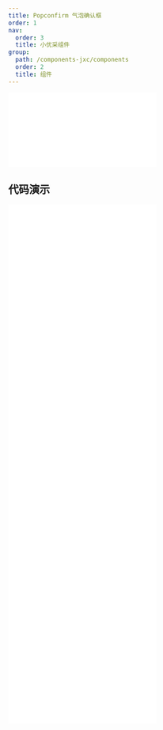 ```yaml
---
title: Popconfirm 气泡确认框
order: 1
nav:
  order: 3
  title: 小优采组件
group:
  path: /components-jxc/components
  order: 2
  title: 组件
---
```


<div>
<embed src="@docs-common/popconfirm/index.md"></embed>
</div>
        
## 代码演示

<Row gutter=8>

  <Col span=12>
    
  <div class="code-box"><embed src="@abiz-rc-jxc/popconfirm/demo/async-popconfirm-jxc.md"></embed></div>
          
  <div class="code-box"><embed src="@abiz-rc-jxc/popconfirm/demo/dynamic-trigger-popconfirm-jxc.md"></embed></div>
          
  <div class="code-box"><embed src="@abiz-rc-jxc/popconfirm/demo/locale-popconfirm-jxc.md"></embed></div>
          
  </Col>
          
  <Col span=12>
    
  <div class="code-box"><embed src="@abiz-rc-jxc/popconfirm/demo/basic-popconfirm-jxc.md"></embed></div>
          
  <div class="code-box"><embed src="@abiz-rc-jxc/popconfirm/demo/icon-popconfirm-jxc.md"></embed></div>
          
  <div class="code-box"><embed src="@abiz-rc-jxc/popconfirm/demo/placement-popconfirm-jxc.md"></embed></div>
          
  </Col>
          
</Row>
        
<div><embed src="@docs-common/popconfirm/index-api.md"></embed><div>
        